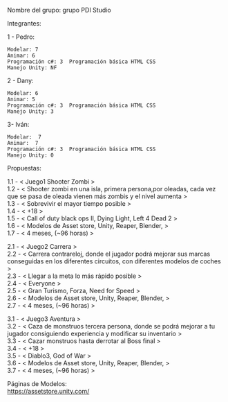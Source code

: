Nombre del grupo: grupo PDI Studio

Integrantes:

1 - Pedro:

	Modelar: 7	
	Animar: 6
	Programación c#: 3	Programación básica HTML CSS 
	Manejo Unity: NF

2 - Dany:

	Modelar: 6	
	Animar: 5
	Programación c#: 3	Programación básica HTML CSS 
	Manejo Unity: 3
	
3- Iván:

	Modelar:  7	
	Animar:  7
	Programación c#: 3	Programación básica HTML CSS 
	Manejo Unity: 0 


Propuestas:

1.1 - < Juego1 Shooter Zombi >  
1.2 - < Shooter zombi en una isla, primera persona,por oleadas, cada vez que se pasa de oleada vienen más zombis y el nivel aumenta >  
1.3 - < Sobrevivir el mayor tiempo posible >  
1.4 - < +18 >   
1.5 - < Call of duty black ops II, Dying Light, Left 4 Dead 2 >  
1.6 - < Modelos de Asset store, Unity, Reaper, Blender, >   
1.7 - < 4 meses, (~96 horas) >  
  
2.1 - < Juego2 Carrera >  
2.2 - < Carrera contrareloj, donde el jugador podrá mejorar sus marcas conseguidas en los diferentes circuitos, con diferentes modelos de coches >  
2.3 - < Llegar a la meta lo más rápido posible >  
2.4 - < Everyone >  
2.5 - < Gran Turismo, Forza, Need for Speed >  
2.6 - < Modelos de Asset store, Unity, Reaper, Blender, >  
2.7 - < 4 meses, (~96 horas) >  
  
3.1 - < Juego3 Aventura >  
3.2 - < Caza de monstruos tercera persona, donde se podrá mejorar a tu jugador consiguiendo experiencia y modificar su inventario >  
3.3 - < Cazar monstruos hasta derrotar al Boss final >  
3.4 - < +18 >  
3.5 - < Diablo3, God of War >  
3.6 - < Modelos de Asset store, Unity, Reaper, Blender, >  
3.7 - < 4 meses, (~96 horas) >  


Páginas de Modelos:  
	https://assetstore.unity.com/
